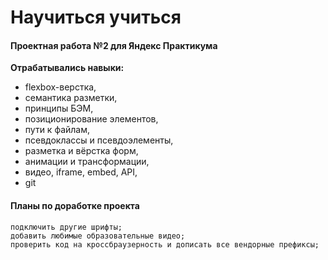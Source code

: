 # Научиться учиться


#### Проектная работа №2 для Яндекс Практикума


**Отрабатывались навыки:**

* flexbox-верстка,
* семантика разметки,
* принципы БЭМ,
* позиционирование элементов,
* пути к файлам,
* псевдоклассы и псевдоэлементы,
* разметка и вёрстка форм,
* анимации и трансформации,
* видео, iframe, embed, API,
* git

#### Планы по доработке проекта

    подключить другие шрифты;
    добавить любимые образовательные видео;
    проверить код на кроссбраузерность и дописать все вендорные префиксы;
